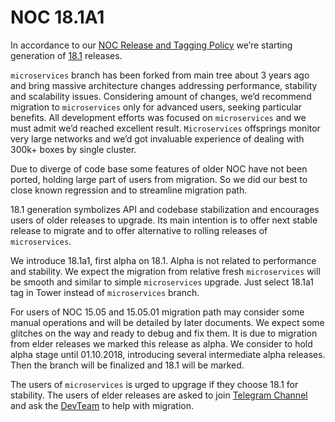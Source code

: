 # NOC 18.1A1

In accordance to our [NOC Release and Tagging Policy](policy.md) we’re starting
generation of [18.1](https://code.getnoc.com/noc/noc/tags/18.1)
releases.

`microservices` branch has been forked from main tree about 3 years ago
and bring massive architecture changes addressing performance, stability
and scalability issues. Considering amount of changes, we’d recommend
migration to `microservices` only for advanced users, seeking particular
benefits. All development efforts was focused on `microservices` and we
must admit we’d reached excellent result. `Microservices` offsprings
monitor very large networks and we’d got invaluable experience of
dealing with 300k+ boxes by single cluster.

Due to diverge of code base some features of older NOC have not been
ported, holding large part of users from migration. So we did our best
to close known regression and to streamline migration path.

18.1 generation symbolizes API and codebase stabilization and encourages
users of older releases to upgrade. Its main intention is to offer next
stable release to migrate and to offer alternative to rolling releases
of `microservices`.

We introduce 18.1a1, first alpha on 18.1. Alpha is not related to
performance and stability. We expect the migration from relative fresh
`microservices` will be smooth and similar to simple `microservices`
upgrade. Just select 18.1a1 tag in Tower instead of `microservices`
branch.

For users of NOC 15.05 and 15.05.01 migration path may consider some
manual operations and will be detailed by later documents. We expect
some glitches on the way and ready to debug and fix them. It is due to
migration from elder releases we marked this release as alpha. We
consider to hold alpha stage until 01.10.2018, introducing several
intermediate alpha releases. Then the branch will be finalized and 18.1
will be marked.

The users of `microservices` is urged to upgrage if they choose 18.1 for
stability. The users of elder releases are asked to join 
[Telegram Channel](https://t.me/nocproject) and ask the
[DevTeam](https://getnoc.com/devteam/) to help with migration.
